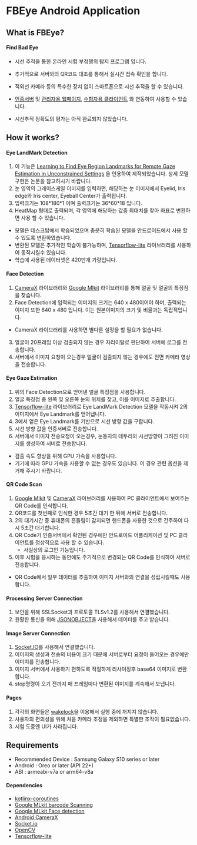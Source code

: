 # FBEye Android Application

## What is FBEye?
 #### Find Bad Eye
 * 시선 추적을 통한 온라인 시험 부정행위 탐지 프로그램 입니다.
 * 추가적으로 서버와의 QR코드 대조를 통해서 실시간 접속 확인을 합니다.
 * 적외선 카메라 등의 특수한 장치 없이 스마트폰으로 시선 추적을 할 수 있습니다.
 * [인증서버](https://github.com/ddoo-ddah/fbeye-processing-server) 및 [관리자용 웹페이지](https://github.com/ddoo-ddah/fbeye-web-server), [수험자용 클라이언트](https://github.com/ddoo-ddah/fbeye-desktop_windows) 와 연동하여 사용할 수 있습니다.

 * 시선추적 정확도의 평가는 아직 완료되지 않았습니다.
 
## How it works?
#### Eye LandMark Detection
 1. 이 기능은 [Learning to Find Eye Region Landmarks for Remote Gaze Estimation in Unconstrained Settings](https://ait.ethz.ch/projects/2018/landmarks-gaze/) 을 인용하여 제작되었습니다. 상세 모델 구현은 논문을 참고하시기 바랍니다.
 2. 눈 영역의 그레이스케일 이미지를 입력하면, 해당하는 눈 이미지에서 Eyelid, Iris edge와 Iris center, Eyeball Center가 출력됩니다.
 3. 입력크기는 108\*180\*1 이며 출력크기는 36\*60\*18 입니다.
 4. HeatMap 형태로 출력되며, 각 영역에 해당하는 값중 최대치를 찾아 좌표로 변환하면 사용 할 수 있습니다.
 
 * 모델은 데스크탑에서 학습되었으며 충분히 학습된 모델을 안드로이드에서 사용 할 수 있도록 변환하였습니다.
 * 변환된 모델은 추가적인 학습이 불가능하며, [Tensorflow-lite](https://www.tensorflow.org/lite/) 라이브러리를 사용하여 동작시킬수 있습니다.
 * 학습에 사용된 데이터셋은 420만개 가량입니다.

#### Face Detection
 1. [CameraX](https://developer.android.com/training/camerax) 라이브러리와 [Google Mlkit](https://developers.google.com/ml-kit/vision/face-detection) 라이브러리를 통해 얼굴 및 얼굴의 특징점을 찾습니다.
 2. Face Detection에 입력되는 이미지의 크기는 640 x 480이어야 하며, 출력되는 이미지 또한 640 x 480 입니다. 이는 원본이미지의 크기 및 비율과는 독립적입니다.
  * CameraX 라이브러리를 사용하면 별다른 설정을 할 필요가 없습니다. 
 3. 얼굴이 20프레임 이상 검출되지 않는 경우 자리이탈로 판단하여 서버에 로그를 전송합니다.
 4. 서버에서 이미지 요청이 오는경우 얼굴이 검출되지 않는 경우에도 전면 카메라 영상을 전송합니다.

#### Eye Gaze Estimation
 1. 위의 Face Detection으로 얻어낸 얼굴 특징점을 사용합니다.
 2. 얼굴 특징점 중 왼쪽 및 오른쪽 눈의 위치를 찾고, 이를 이미지로 추출합니다.
 3. [Tensorflow-lite](https://www.tensorflow.org/lite/) 라이브러리로 Eye LandMark Detection 모델을 작동시켜 2의 이미지에서 Eye Landmark를 얻어냅니다. 
 4. 3에서 얻은 Eye Landmark를 기반으로 시선 방향 값을 구합니다.
 5. 시선 방향 값을 인증서버로 전송합니다.
 6. 서버에서 이미지 전송요청이 오는경우, 눈동자의 테두리와 시선방향이 그려진 이미지를 생성하여 서버로 전송합니다.
 
 * 검출 속도 향상을 위해 GPU 가속을 사용합니다.
 * 기기에 따라 GPU 가속을 사용할 수 없는 경우도 있습니다. 이 경우 관련 옵션을 제거해 주시기 바랍니다.
 
#### QR Code Scan
 1. [Google Mlkit](https://developers.google.com/ml-kit/vision/barcode-scanning) 및 [CameraX](https://developer.android.com/training/camerax) 라이브러리를 사용하여
 PC 클라이언트에서 보여주는 QR Code를 인식합니다.
 2. QR코드를 첫번째로 인식한 경우 5초간 대기 한 뒤에 서버로 전송합니다. 
 3. 2의 대기시간 중 휴대폰의 흔들림이 감지되면 핸드폰을 사용한 것으로 간주하여 다시 5초간 대기합니다.
 4. QR Code가 인증서버에서 확인된 경우에만 안드로이드 어플리케이션 및 PC 클라이언트를 정상적으로 사용 할 수 있습니다.
    * 사실상의 로그인 기능입니다.
 5. 이후 시험을 응시하는 동안에도 주기적으로 변경되는 QR Code를 인식하여 서버로 전송합니다.
 * QR Code에서 일부 데이터를 추출하여 이미지 서버와의 연결을 성립시킬때도 사용합니다.
 
#### Processing Server Connection
 1. 보안을 위해 SSLSocket과 프로토콜 TLSv1.2를 사용해서 연결했습니다.
 2. 원활한 통신을 위해 [JSONOBJECT](https://developer.android.com/reference/org/json/JSONObject)을 사용해서 데이터를 주고 받습니다.

#### Image Server Connection
 1. [Socket.IO](https://socket.io/blog/native-socket-io-and-android/)를 사용해서 연결했습니다.
 2. 이미지의 생성과 전송의 비용이 크기 때문에 서버로부터 요청이 들어오는 경우에만 이미지를 전송합니다.
 3. 이미지 서버에서 사용하기 편하도록 적절하게 리사이징후 base64 이미지로 변환합니다.
 4. stop명령이 오기 전까지 매 프레임마다 변환된 이미지를 계속해서 보냅니다.
 
#### Pages
 1. 각각의 화면들은 [wakelock](https://developer.android.com/training/scheduling/wakelock)을 이용해서 실행 중에 꺼지지 않습니다.
 2. 사용자의 편의성을 위해 처음 카메라 조정을 제외하면 특별한 조작이 필요없습니다.
 3. 시험 도중엔 UI가 사라집니다.

## Requirements
 * Recommended Device : Samsung Galaxy S10 series or later
 * Android : Oreo or later (API 22+)
 * ABI : armeabi-v7a or arm64-v8a

 #### Dependencies
 
   * [kotlinx-coroutines](https://developer.android.com/kotlin/coroutines)
   * [Google MLkit barcode Scanning](https://developers.google.com/ml-kit/vision/barcode-scanning)
   * [Google MLkit Face detection](https://developers.google.com/ml-kit/vision/face-detection)
   * [Android CameraX](https://developer.android.com/training/camerax)
   * [Socket.io](https://github.com/socketio/socket.io-client-java)
   * [OpenCV](https://github.com/quickbirdstudios/opencv-android)
   * [Tensorflow-lite](https://www.tensorflow.org/lite/)
 